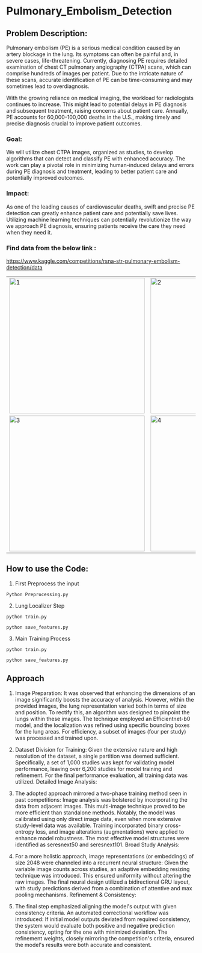 # Pulmonary_Embolism_Detection
## Problem Description:
Pulmonary embolism (PE) is a serious medical condition caused by an artery blockage in the lung. Its symptoms can often be painful and, in severe cases, life-threatening. Currently, diagnosing PE requires detailed examination of chest CT pulmonary angiography (CTPA) scans, which can comprise hundreds of images per patient. Due to the intricate nature of these scans, accurate identification of PE can be time-consuming and may sometimes lead to overdiagnosis.

With the growing reliance on medical imaging, the workload for radiologists continues to increase. This might lead to potential delays in PE diagnosis and subsequent treatment, raising concerns about patient care. Annually, PE accounts for 60,000-100,000 deaths in the U.S., making timely and precise diagnosis crucial to improve patient outcomes.


### Goal:
We will utilize chest CTPA images, organized as studies, to develop algorithms that can detect and classify PE with enhanced accuracy.
The work can play a pivotal role in minimizing human-induced delays and errors during PE diagnosis and treatment, leading to better patient care and potentially improved outcomes.

### Impact:
As one of the leading causes of cardiovascular deaths, swift and precise PE detection can greatly enhance patient care and potentially save lives. Utilizing machine learning techniques can potentially revolutionize the way we approach PE diagnosis, ensuring patients receive the care they need when they need it.

### Find data from the below link : 
https://www.kaggle.com/competitions/rsna-str-pulmonary-embolism-detection/data
<table>
  <tr>
    <td><img src="[URL_OF_FIRST_IMAGE](https://github.com/satyajeetburla/Pulmonary_Embolism_Detection/blob/main/image/pe1.jpg)" alt="1" width = 360px height = 360px ></td>
    <td><img src="[URL_OF_SECOND_IMAGE](https://github.com/satyajeetburla/Pulmonary_Embolism_Detection/blob/main/image/pe2.jpg)" alt="2" width = 360px height = 360px ></td>
  </tr>
  <tr>
    <td><img src="[URL_OF_THIRD_IMAGE](https://github.com/satyajeetburla/Pulmonary_Embolism_Detection/blob/main/image/pe3.jpg)" alt="3" width = 360px height = 360px ></td>
    <td><img src="[URL_OF_FOURTH_IMAGE](https://github.com/satyajeetburla/Pulmonary_Embolism_Detection/blob/main/image/pe4.jpg)" alt="4" width = 360px height = 360px ></td>
  </tr>
</table>

## How to use the Code:
1. First Preprocess the input
```
Python Preprocessing.py
```
2. Lung Localizer Step

```
python train.py
```
```
python save_features.py
```
3. Main Training Process
```
python train.py
```
```
python save_features.py
```

## Approach

1. Image Preparation:
It was observed that enhancing the dimensions of an image significantly boosts the accuracy of analysis. However, within the provided images, the lung representation varied both in terms of size and position.
To rectify this, an algorithm was designed to pinpoint the lungs within these images. The technique employed an Efficientnet-b0 model, and the localization was refined using specific bounding boxes for the lung areas.
For efficiency, a subset of images (four per study) was processed and trained upon.

2. Dataset Division for Training:
Given the extensive nature and high resolution of the dataset, a single partition was deemed sufficient. Specifically, a set of 1,000 studies was kept for validating model performance, leaving over 6,200 studies for model training and refinement.
For the final performance evaluation, all training data was utilized.
Detailed Image Analysis:

3. The adopted approach mirrored a two-phase training method seen in past competitions:
Image analysis was bolstered by incorporating the data from adjacent images. This multi-image technique proved to be more efficient than standalone methods.
Notably, the model was calibrated using only direct image data, even when more extensive study-level data was available.
Training incorporated binary cross-entropy loss, and image alterations (augmentations) were applied to enhance model robustness. The most effective model structures were identified as seresnext50 and seresnext101.
Broad Study Analysis:

4. For a more holistic approach, image representations (or embeddings) of size 2048 were channeled into a recurrent neural structure:
Given the variable image counts across studies, an adaptive embedding resizing technique was introduced. This ensured uniformity without altering the raw images.
The final neural design utilized a bidirectional GRU layout, with study predictions derived from a combination of attentive and max pooling mechanisms.
Refinement & Consistency:

5. The final step emphasized aligning the model's output with given consistency criteria.
An automated correctional workflow was introduced: If initial model outputs deviated from required consistency, the system would evaluate both positive and negative prediction consistency, opting for the one with minimized deviation.
The refinement weights, closely mirroring the competition's criteria, ensured the model's results were both accurate and consistent.
